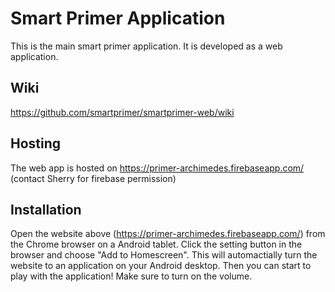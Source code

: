 # Smart Primer Application

This is the main smart primer application. It is developed as a web application.

## Wiki

https://github.com/smartprimer/smartprimer-web/wiki

## Hosting 

The web app is hosted on https://primer-archimedes.firebaseapp.com/ (contact Sherry for firebase permission)

## Installation

Open the website above (https://primer-archimedes.firebaseapp.com/) from the Chrome browser on a Android tablet. Click the setting button in the browser and choose "Add to Homescreen". This will automactially turn the website to an application on your Android desktop. Then you can start to play with the application! Make sure to turn on the volume.
